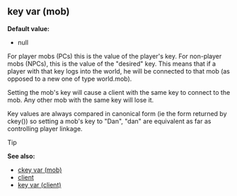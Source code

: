 ## key var (mob)

**Default value:**
+   null


For player mobs (PCs) this is the value of the player\'s key.
For non-player mobs (NPCs), this is the value of the \"desired\" key.
This means that if a player with that key logs into the world, he will
be connected to that mob (as opposed to a new one of type world.mob).


Setting the mob\'s key will cause a client with the same key to
connect to the mob. Any other mob with the same key will lose it.


Key values are always compared in canonical form (ie the form
returned by ckey()) so setting a mob\'s key to \"Dan\", \"dan\" are
equivalent as far as controlling player linkage.

> [!TIP] 
> **See also:**
> +   [ckey var (mob)](/ref/mob/var/ckey.md) 
> +   [client](/ref/client.md) 
> +   [key var (client)](/ref/client/var/key.md) <!-- -->